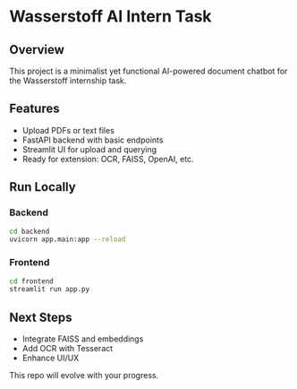 # Wasserstoff AI Intern Task

## Overview
This project is a minimalist yet functional AI-powered document chatbot for the Wasserstoff internship task.

## Features
- Upload PDFs or text files
- FastAPI backend with basic endpoints
- Streamlit UI for upload and querying
- Ready for extension: OCR, FAISS, OpenAI, etc.

## Run Locally

### Backend
```bash
cd backend
uvicorn app.main:app --reload
```

### Frontend
```bash
cd frontend
streamlit run app.py
```

## Next Steps
- Integrate FAISS and embeddings
- Add OCR with Tesseract
- Enhance UI/UX

This repo will evolve with your progress.

